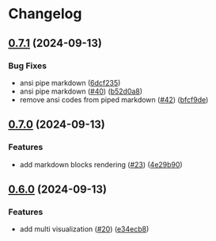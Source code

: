 # Changelog

## [0.7.1](https://github.com/guilhermeprokisch/see/compare/v0.7.0...v0.7.1) (2024-09-13)


### Bug Fixes

* ansi pipe markdown ([6dcf235](https://github.com/guilhermeprokisch/see/commit/6dcf235644d8f37bbfc6c5fcc1aa76383e40a96c))
* ansi pipe markdown ([#40](https://github.com/guilhermeprokisch/see/issues/40)) ([b52d0a8](https://github.com/guilhermeprokisch/see/commit/b52d0a8705e528bbfa1eb76708bae0266eaac34f))
* remove ansi codes from piped markdown ([#42](https://github.com/guilhermeprokisch/see/issues/42)) ([bfcf9de](https://github.com/guilhermeprokisch/see/commit/bfcf9de4abce3960df3463e1e4868d9048d03f27))

## [0.7.0](https://github.com/guilhermeprokisch/see/compare/v0.6.0...v0.7.0) (2024-09-13)


### Features

* add markdown blocks rendering ([#23](https://github.com/guilhermeprokisch/see/issues/23)) ([4e29b90](https://github.com/guilhermeprokisch/see/commit/4e29b901aa7d3844d7c67cadf958e35139b3b78f))

## [0.6.0](https://github.com/guilhermeprokisch/see/compare/v0.5.3...v0.6.0) (2024-09-13)


### Features

* add multi visualization ([#20](https://github.com/guilhermeprokisch/see/issues/20)) ([e34ecb8](https://github.com/guilhermeprokisch/see/commit/e34ecb8ce576f55eb79cb53bc091d37e811fb259))
